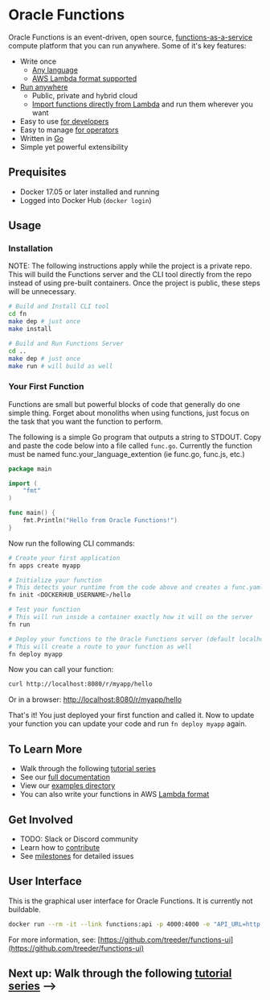 # Oracle Functions

<!-- [![GoDoc](https://godoc.org/github.com/treeder/functions?status.svg)](https://godoc.org/github.com/treeder/functions) -->

Oracle Functions is an event-driven, open source, [functions-as-a-service](serverless.md) compute
platform that you can run anywhere. Some of it's key features:

* Write once
  * [Any language](docs/faq.md#which-languages-are-supported)
  * [AWS Lambda format supported](docs/lambda/README.md)
* [Run anywhere](docs/faq.md#where-can-i-run-functions)
  * Public, private and hybrid cloud
  * [Import functions directly from Lambda](docs/lambda/import.md) and run them wherever you want
* Easy to use [for developers](docs/README.md#for-developers)
* Easy to manage [for operators](docs/README.md#for-operators)
* Written in [Go](https://golang.org)
* Simple yet powerful extensibility


## Prequisites

* Docker 17.05 or later installed and running
* Logged into Docker Hub (`docker login`)

## Usage

### Installation 

NOTE: The following instructions apply while the project is a private repo. This will 
build the Functions server and the CLI tool directly from the repo instead of
using pre-built containers. Once the project is public, these steps will be unnecessary.

```sh
# Build and Install CLI tool
cd fn
make dep # just once
make install

# Build and Run Functions Server
cd ..
make dep # just once
make run # will build as well
```

<!-- ADD BACK ONCE PUBLIC 

### Install CLI tool

This isn't required, but it sure makes things a lot easier. Just run the following to install:

```sh
curl -LSs https://goo.gl/KKDFGn | sh
```

This will download a shell script and execute it.  If the script asks for a password, that is because it invokes sudo.

### Run Oracle Functions Server

To get started quickly with Oracle Functions, just fire up a functions container:

```sh
fn start
```

This will start Oracle Functions in single server mode, using an embedded database and message queue. You can find all the
configuration options [here](docs/operating/options.md). If you are on Windows, check [here](docs/operating/windows.md).

-->

### Your First Function

Functions are small but powerful blocks of code that generally do one simple thing. Forget about monoliths when using functions, just focus on the task that you want the function to perform.

The following is a simple Go program that outputs a string to STDOUT. Copy and paste the code below into a file called `func.go`. Currently the function must be named func.your_language_extention (ie func.go, func.js, etc.)

```go
package main

import (
	"fmt"
)

func main() {
	fmt.Println("Hello from Oracle Functions!")
}
```

Now run the following CLI commands:

```sh
# Create your first application
fn apps create myapp

# Initialize your function
# This detects your runtime from the code above and creates a func.yaml
fn init <DOCKERHUB_USERNAME>/hello

# Test your function
# This will run inside a container exactly how it will on the server
fn run

# Deploy your functions to the Oracle Functions server (default localhost:8080)
# This will create a route to your function as well
fn deploy myapp
```

Now you can call your function:

```sh
curl http://localhost:8080/r/myapp/hello
```

Or in a browser: [http://localhost:8080/r/myapp/hello](http://localhost:8080/r/myapp/hello)

That's it! You just deployed your first function and called it. Now to update your function 
you can update your code and run ```fn deploy myapp``` again.

## To Learn More

- Walk through the following [tutorial series](docs/tutorial)
- See our [full documentation](docs/README.md)
- View our [examples directory](/examples)
- You can also write your functions in AWS [Lambda format](docs/lambda/README.md)

## Get Involved

- TODO: Slack or Discord community
- Learn how to [contribute](CONTRIBUTING.md)
- See [milestones](https://gitlab.oracledx.com/odx/functions/milestones) for detailed issues


## User Interface

This is the graphical user interface for Oracle Functions. It is currently not buildable.

```sh
docker run --rm -it --link functions:api -p 4000:4000 -e "API_URL=http://api:8080" treeder/functions-ui
```

For more information, see: [https://github.com/treeder/functions-ui](https://github.com/treeder/functions-ui)


## Next up: Walk through the following [tutorial series](docs/tutorial/) -->



